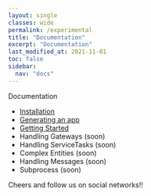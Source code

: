 ```yaml
---
layout: single
classes: wide
permalink: /experimental
title: "Documentation"
excerpt: "Documentation"
last_modified_at: 2021-11-01
toc: false
sidebar:
  nav: "docs"
---
```


Documentation

- [Installation](installation)
- [Generating an app](generating-an-app)
- [Getting Started](part01)
- Handling Gateways (soon)
- Handling ServiceTasks (soon)
- Complex Entities (soon)
- Handling Messages (soon)
- Subprocess (soon)

Cheers and follow us on social networks!!
